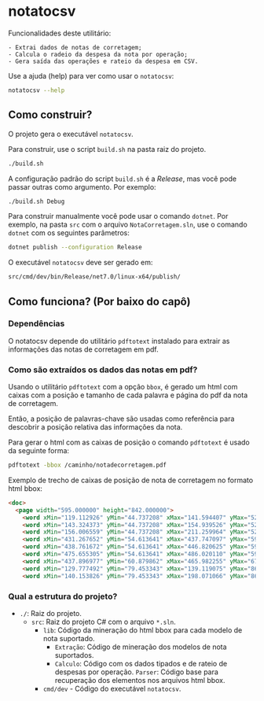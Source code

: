 # notatocsv
Funcionalidades deste utilitário:

    - Extrai dados de notas de corretagem;
    - Calcula o radeio da despesa da nota por operação;
    - Gera saída das operações e rateio da despesa em CSV.

Use a ajuda (help) para ver como usar o ```notatocsv```:
```bash
notatocsv --help
```

## Como construir?
O projeto gera o executável ```notatocsv```. 

Para construir, use o script ```build.sh``` na pasta raiz do projeto. 
```bash
./build.sh
```

A configuração padrão do script ```build.sh``` é a *Release*, mas você pode passar outras como argumento. Por exemplo:
```bash
./build.sh Debug
```

Para construir manualmente você pode usar o comando ```dotnet```. Por exemplo, na pasta ```src``` com o arquivo ```NotaCorretagem.sln```, use o comando ```dotnet``` com os seguintes parâmetros:
```bash
dotnet publish --configuration Release
```

O executável ```notatocsv``` deve ser gerado em:
```bash
src/cmd/dev/bin/Release/net7.0/linux-x64/publish/
```
## Como funciona? (Por baixo do capô)
### Dependências
O notatocsv depende do utilitário ```pdftotext``` instalado para extrair as informações das notas de corretagem em pdf.

### Como são extraídos os dados das notas em pdf?
Usando o utilitário ```pdftotext``` com a opção ``bbox``, é gerado um html com caixas com a posição e tamanho de cada palavra e página do pdf da nota de corretagem.

Então, a posição de palavras-chave são usadas como referência para descobrir a posição relativa das informações da nota.

Para gerar o html com as caixas de posição o comando ```pdftotext``` é usado da seguinte forma:
```bash
pdftotext -bbox /caminho/notadecorretagem.pdf
```

Exemplo de trecho de caixas de posição de nota de corretagem no formato html bbox:
```html
<doc>
  <page width="595.000000" height="842.000000">
    <word xMin="119.112926" yMin="44.737208" xMax="141.594407" yMax="52.637398">NOTA</word>
    <word xMin="143.324373" yMin="44.737208" xMax="154.939526" yMax="52.637398">DE</word>
    <word xMin="156.006559" yMin="44.737208" xMax="211.259964" yMax="52.637398">NEGOCIAÇÃO</word>
    <word xMin="431.267652" yMin="54.613641" xMax="437.747097" yMax="59.345254">Nr.</word>
    <word xMin="438.761672" yMin="54.613641" xMax="446.820625" yMax="59.345254">nota</word>
    <word xMin="475.655305" yMin="54.613641" xMax="486.020110" yMax="59.345254">Folha</word>
    <word xMin="437.896977" yMin="60.879862" xMax="465.982255" yMax="67.977281">99999999</word>
    <word xMin="129.777492" yMin="79.453343" xMax="139.119075" yMax="86.424098">XP</word>
    <word xMin="140.153826" yMin="79.453343" xMax="198.071066" yMax="86.424098">INVESTIMENTOS</word>
```

### Qual a estrutura do projeto?
- ```./```: Raiz do projeto.
    - ```src```: Raiz do projeto C# com o arquivo ```*.sln```.
        - ```lib```: Código da mineração do html bbox para cada modelo de nota suportado.
            - ```Extração```: Código de mineração dos modelos de nota suportados.
            - ```Calculo```: Código com os dados tipados e de rateio de despesas por operação.
            ```Parser```: Código base para recuperação dos elementos nos arquivos html bbox.
        - ```cmd/dev``` - Código do executável ```notatocsv```.
